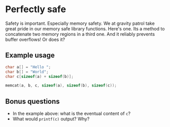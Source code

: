 
# Perfectly safe

Safety is important. Especially memory safety. We at gravity patrol take great pride in our memory safe library functions. Here's one. Its a method to concatenate two memory regions in a third one. And it reliably prevents buffer overflows! Or does it?

## Example usage 

```C
char a[] = "Hello ";
char b[] = "World";
char c[sizeof(a) + sizeof(b)];

memcat(a, b, c, sizeof(a), sizeof(b), sizeof(c));
```

## Bonus questions

* In the example above: what is the eventual content of `c`?
* What would `printf(c)` output? Why?
